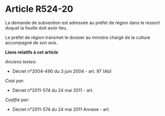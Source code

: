 # Article R524-20

La demande de subvention est adressée au préfet de région dans le ressort duquel la fouille doit avoir lieu.

Le préfet de région transmet le dossier au ministre chargé de la culture accompagné de son avis.

**Liens relatifs à cet article**

_Anciens textes_:

  - Décret n°2004-490 du 3 juin 2004 - art. 97 (Ab)

_Créé par_:

  - Décret n°2011-574 du 24 mai 2011  - art.

_Codifié par_:

  - Décret n°2011-574 du 24 mai 2011 Annexe - art.
